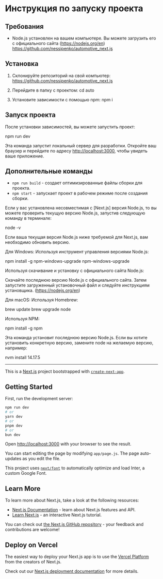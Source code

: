 # Инструкция по запуску проекта

## Требования

- Node.js установлен на вашем компьютере. Вы можете загрузить его с официального сайта (<https://nodejs.org/en>)
<https://github.com/nessipenko/automotive_next.js>

## Установка

1. Склонируйте репозиторий на свой компьютер:
<https://github.com/nessipenko/automotive_next.js>

2. Перейдите в папку с проектом:
cd auto

3. Установите зависимости с помощью npm:
npm i

## Запуск проекта

После установки зависимостей, вы можете запустить проект:

npm run dev

Эта команда запустит локальный сервер для разработки. Откройте ваш браузер и перейдите по адресу [http://localhost:3000](http://localhost:3000), чтобы увидеть ваше приложение.

## Дополнительные команды

- `npm run build` - создает оптимизированные файлы сборки для проекта.
- `npm start` - запускает проект в рабочем режиме после создания сборки.

Если у вас установлена несовместимая с [Next.js] версия Node.js, то вы можете проверить текущую версию Node.js, запустив следующую команду в терминале:

node -v

Если ваша текущая версия Node.js ниже требуемой для Next.js, вам необходимо обновить версию.

Для Windows:
Используя инструмент управления версиями Node.js:

npm install -g npm-windows-upgrade
npm-windows-upgrade

Используя скачивание и установку с официального сайта Node.js:

Скачайте последнюю версию Node.js с официального сайта. Затем запустите загруженный установочный файл и следуйте инструкциям установщика.
(<https://nodejs.org/en>)

Для macOS:
Используя Homebrew:

brew update
brew upgrade node

Используя NPM:

npm install -g npm

Эта команда установит последнюю версию Node.js. Если вы хотите установить конкретную версию, замените node на желаемую версию, например:

nvm install 14.17.5

-------------------------------------------------------------------------------------
This is a [Next.js](https://nextjs.org/) project bootstrapped with [`create-next-app`](https://github.com/vercel/next.js/tree/canary/packages/create-next-app).

## Getting Started

First, run the development server:

```bash
npm run dev
# or
yarn dev
# or
pnpm dev
# or
bun dev
```

Open [http://localhost:3000](http://localhost:3000) with your browser to see the result.

You can start editing the page by modifying `app/page.js`. The page auto-updates as you edit the file.

This project uses [`next/font`](https://nextjs.org/docs/basic-features/font-optimization) to automatically optimize and load Inter, a custom Google Font.

## Learn More

To learn more about Next.js, take a look at the following resources:

- [Next.js Documentation](https://nextjs.org/docs) - learn about Next.js features and API.
- [Learn Next.js](https://nextjs.org/learn) - an interactive Next.js tutorial.

You can check out [the Next.js GitHub repository](https://github.com/vercel/next.js/) - your feedback and contributions are welcome!

## Deploy on Vercel

The easiest way to deploy your Next.js app is to use the [Vercel Platform](https://vercel.com/new?utm_medium=default-template&filter=next.js&utm_source=create-next-app&utm_campaign=create-next-app-readme) from the creators of Next.js.

Check out our [Next.js deployment documentation](https://nextjs.org/docs/deployment) for more details.
